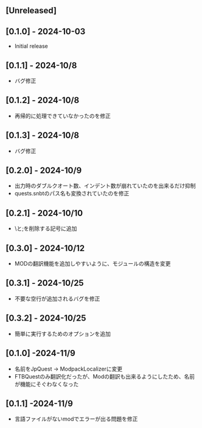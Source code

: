 ## [Unreleased]

## [0.1.0] - 2024-10-03

- Initial release

## [0.1.1] - 2024-10/8

- バグ修正

## [0.1.2] - 2024-10/8

- 再帰的に処理できていなかったのを修正

## [0.1.3] - 2024-10/8

- バグ修正

## [0.2.0] - 2024-10/9

- 出力時のダブルクオート数、インデント数が崩れていたのを出来るだけ抑制
- quests.snbtのパス名も変換されていたのを修正

## [0.2.1] - 2024-10/10

- \と;を削除する記号に追加

## [0.3.0] - 2024-10/12

- MODの翻訳機能を追加しやすいように、モジュールの構造を変更

## [0.3.1] - 2024-10/25

- 不要な空行が追加されるバグを修正

## [0.3.2] - 2024-10/25

- 簡単に実行するためのオプションを追加

## [0.1.0] -2024-11/9

- 名前をJpQuest -> ModpackLocalizerに変更
- FTBQuestのみ翻訳化だったが、Modの翻訳も出来るようにしたため、名前が機能にそぐわなくなった

## [0.1.1] -2024-11/9

- 言語ファイルがないmodでエラーが出る問題を修正